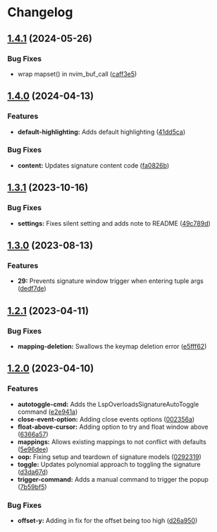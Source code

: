 # Changelog

## [1.4.1](https://github.com/Issafalcon/lsp-overloads.nvim/compare/v1.4.0...v1.4.1) (2024-05-26)


### Bug Fixes

* wrap mapset() in nvim_buf_call ([caff3e5](https://github.com/Issafalcon/lsp-overloads.nvim/commit/caff3e5cff4ceaf41e0831c9dfa0020334b37d69))

## [1.4.0](https://github.com/Issafalcon/lsp-overloads.nvim/compare/v1.3.1...v1.4.0) (2024-04-13)


### Features

* **default-highlighting:** Adds default highlighting ([41dd5ca](https://github.com/Issafalcon/lsp-overloads.nvim/commit/41dd5ca60e4902a753eb5aa1d189798d3f26705b))


### Bug Fixes

* **content:** Updates signature content code ([fa0826b](https://github.com/Issafalcon/lsp-overloads.nvim/commit/fa0826b78275430c80800edf20da4387429b0df6))

## [1.3.1](https://github.com/Issafalcon/lsp-overloads.nvim/compare/v1.3.0...v1.3.1) (2023-10-16)


### Bug Fixes

* **settings:** Fixes silent setting and adds note to README ([49c789d](https://github.com/Issafalcon/lsp-overloads.nvim/commit/49c789d477117e64b906a8b5f9f9ce0ec9e0e07e))

## [1.3.0](https://github.com/Issafalcon/lsp-overloads.nvim/compare/v1.2.1...v1.3.0) (2023-08-13)


### Features

* **29:** Prevents signature window trigger when entering tuple args ([dedf7de](https://github.com/Issafalcon/lsp-overloads.nvim/commit/dedf7de90e9762cb9ee44dec8f5d189faa542103))

## [1.2.1](https://github.com/Issafalcon/lsp-overloads.nvim/compare/v1.2.0...v1.2.1) (2023-04-11)


### Bug Fixes

* **mapping-deletion:** Swallows the keymap deletion error ([e5fff62](https://github.com/Issafalcon/lsp-overloads.nvim/commit/e5fff6210c7802e54d1888c4bf8bc50196a2bd14))

## [1.2.0](https://github.com/Issafalcon/lsp-overloads.nvim/compare/v1.1.0...v1.2.0) (2023-04-10)


### Features

* **autotoggle-cmd:** Adds the LspOverloadsSignatureAutoToggle command ([e2e941a](https://github.com/Issafalcon/lsp-overloads.nvim/commit/e2e941aed36ae0677bef65c823d9c600d37928bd))
* **close-event-option:** Adding close events options ([002356a](https://github.com/Issafalcon/lsp-overloads.nvim/commit/002356aac2711535a231322e43bec09893f332b4))
* **float-above-cursor:** Adding option to try and float window above ([6366a57](https://github.com/Issafalcon/lsp-overloads.nvim/commit/6366a57f90d74ccfcf0b64b634a4b8ec84c5f1c6))
* **mappings:** Allows existing mappings to not conflict with defaults ([5e96dee](https://github.com/Issafalcon/lsp-overloads.nvim/commit/5e96dee8138d50580b90dd19b4f4536f64d2ee18))
* **oop:** Fixing setup and teardown of signature models ([0292319](https://github.com/Issafalcon/lsp-overloads.nvim/commit/0292319c11522c480d6326aa462cc454f3d0aa3c))
* **toggle:** Updates polynomial approach to toggling the signature ([d3da67d](https://github.com/Issafalcon/lsp-overloads.nvim/commit/d3da67d109c01fab46b07ec52e5e20b15323907a))
* **trigger-command:** Adds a manual command to trigger the popup ([7b59bf5](https://github.com/Issafalcon/lsp-overloads.nvim/commit/7b59bf568ab5da03542d0d3f470c9753809cd636))


### Bug Fixes

* **offset-y:** Adding in fix for the offset being too high ([d26a950](https://github.com/Issafalcon/lsp-overloads.nvim/commit/d26a950365eebb5f47aae2040162e431fc4729a1))
